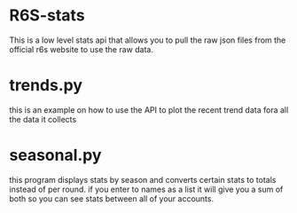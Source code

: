 # R6S-stats
This is a low level stats api that allows you to pull the raw json files from the official r6s website to use the raw data.

# trends.py
this is an example on how to use the API to plot the recent trend data fora all the data it collects

# seasonal.py
this program displays stats by season and converts certain stats to totals instead of per round. if you enter to names as a list it will give you a sum of both so you can see stats between all of your accounts.